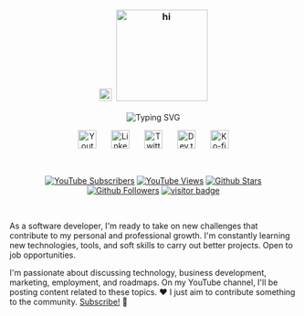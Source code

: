 <h3 align="center">
  <a href="https://github.com/mikeleguizamon"><img src="https://emojis.slackmojis.com/emojis/images/1531849430/4246/blob-sunglasses.gif?1531849430" width="22px" alt="hi"/></a>&nbsp;
  <a href="https://github.com/mikeleguizamon"><img src="https://svgshare.com/i/151Z.svg" width="160px" alt="hi"/></a>
</h3>

<!-- Typing SVG by DenverCoder1 - https://github.com/DenverCoder1/readme-typing-svg -->
<p align="center">
  <img src="https://readme-typing-svg.demolab.com?font=Fira+Code&size=22&pause=1000&color=C792EA&center=true&vCenter=true&random=false&width=440&height=45&lines=Software+Developer;Tech+Enthusiast;Business-minded+developer;Always+learning+new+things" alt="Typing SVG" />
</p>

<!-- Social icons section-->
<section align="center">

[<img src="https://i.postimg.cc/fbvkrWGp/youtube.png" width="32px" alt="Youtube"/>](https://www.youtube.com/@mikeleguizamon "Youtube")&emsp;&#8287;&#8287;
[<img src="https://i.postimg.cc/GtjWbFGn/linkedin.png" width="32px" alt="LinkedIn"/>](https://www.linkedin.com/in/mike-leguizamon "Connect with me on LinkedIn")&emsp;&#8287;&#8287;
[<img src="https://i.postimg.cc/sg5pxT1W/twitterx.png" width="32px" alt="Twitter"/>](https://twitter.com/mikerleguizamon "Follow me on Twitter")&emsp;&#8287;&#8287;
[<img src="https://i.postimg.cc/90pQsqfr/devto.png" width="32px" alt="Dev.to"/>](https://dev.to/mikeleguizamon "Dev.to")&emsp;&#8287;&#8287;
[<img src="https://i.postimg.cc/fLyZ2g9S/ko-fi.png" width="32px" alt="Ko-fi"/>](https://ko-fi.com/mikeleguizamon "Buy me a coffee")

</section>
<br/>

<!-- Custom icons badges by DenverCoder1 - https://github.com/DenverCoder1/custom-icon-badges -->
<section align="center"> 

[![YouTube Subscribers](https://custom-icon-badges.demolab.com/youtube/channel/subscribers/UCXSzPUecQouEmd7MVLIwhSg?color=%23E05D44&label=SUBSCRIBE&logo=video&logoColor=white&style=for-the-badge&labelColor=CE4630)](https://www.youtube.com/@mikeleguizamon?sub_confirmation=1 "Subscribe to my YouTube channel")
[![YouTube Views](https://custom-icon-badges.demolab.com/youtube/channel/views/UCXSzPUecQouEmd7MVLIwhSg?color=%23E1AD0E&logo=video&logoColor=white&style=for-the-badge&labelColor=C79600)](https://www.youtube.com/@MikeLeguizamon "YouTube views")
[![Github Stars](https://custom-icon-badges.demolab.com/github/stars/MikeLeguizamon?color=55960c&style=for-the-badge&labelColor=488207&logo=star)](https://github.com/mikeleguizamon?tab=repositories&sort=stargazers "Total stars on GitHub")
[![Github Followers](https://custom-icon-badges.demolab.com/github/followers/MikeLeguizamon?color=236ad3&labelColor=1155ba&style=for-the-badge&logo=person-add&label=Follow&logoColor=white)](https://github.com/mikeleguizamon?tab=followers "Follow me on Github")
[![visitor badge](https://custom-icon-badges.demolab.com/endpoint?url=https%3A%2F%2Fhits.dwyl.com%2Fmikeleguizamon%2Fmikeleguizamon.json&style=for-the-badge&logo=eye&logoColor=white&label=VISITORS&labelColor=640464&color=7C007C)](https://github.com/mikeleguizamon "GitHub profile views")

</section>
<br/>

<!-- About me section -->
As a software developer, I'm ready to take on new challenges that contribute to my personal and professional growth. I'm constantly learning new technologies, tools, and soft skills to carry out better projects. Open to job opportunities.

I'm passionate about discussing technology, business development, marketing, employment, and roadmaps. On my YouTube channel, I'll be posting content related to these topics. ❤️ I just aim to contribute something to the community. [Subscribe!] 🔔

[subscribe!]: https://youtube.com/@mikeleguizamon?sub_confirmation=1
